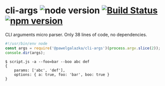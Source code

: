 # cli-args ![node version](https://img.shields.io/node/v/%40pawelgalazka%2Fcli-args.svg) [![Build Status](https://travis-ci.org/pawelgalazka/cli-args.svg?branch=master)](https://travis-ci.org/pawelgalazka/cli-args) [![npm version](https://badge.fury.io/js/%40pawelgalazka%2Fcli-args.svg)](https://badge.fury.io/js/%40pawelgalazka%2Fcli-args)
CLI arguments micro parser. Only 38 lines of code, no dependencies.

``` js
#!/usr/bin/env node
const args = require('@pawelgalazka/cli-args')(process.argv.slice(2));
console.dir(args);
```

```
$ script.js -a --foo=bar --boo abc def
{
    params: ['abc', 'def'],
    options: { a: true, foo: 'bar', boo: true }
}
